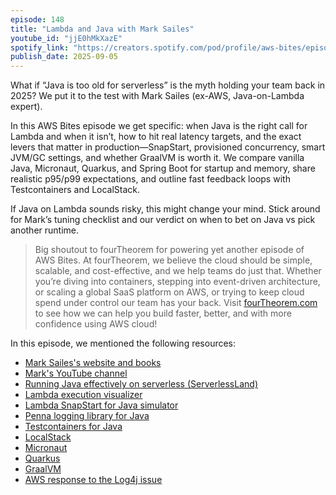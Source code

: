 ```yaml
---
episode: 148
title: "Lambda and Java with Mark Sailes"
youtube_id: "jjE0hMkXazE"
spotify_link: "https://creators.spotify.com/pod/profile/aws-bites/episodes/148--Lambda-and-Java-with-Mark-Sailes-e37obpr"
publish_date: 2025-09-05
---
```


What if “Java is too old for serverless” is the myth holding your team back in 2025? We put it to the test with Mark Sailes (ex-AWS, Java-on-Lambda expert).

In this AWS Bites episode we get specific: when Java is the right call for Lambda and when it isn’t, how to hit real latency targets, and the exact levers that matter in production—SnapStart, provisioned concurrency, smart JVM/GC settings, and whether GraalVM is worth it. We compare vanilla Java, Micronaut, Quarkus, and Spring Boot for startup and memory, share realistic p95/p99 expectations, and outline fast feedback loops with Testcontainers and LocalStack.

If Java on Lambda sounds risky, this might change your mind. Stick around for Mark’s tuning checklist and our verdict on when to bet on Java vs pick another runtime.

> Big shoutout to fourTheorem for powering yet another episode of AWS Bites. At
> fourTheorem, we believe the cloud should be simple, scalable, and
> cost-effective, and we help teams do just that. Whether you’re diving into
> containers, stepping into event-driven architecture, or scaling a global SaaS
> platform on AWS, or trying to keep cloud spend under control our team has your
> back. Visit [fourTheorem.com](https://fourTheorem.com) to see how we can help
> you build faster, better, and with more confidence using AWS cloud!

In this episode, we mentioned the following resources:

- [Mark Sailes's website and books](https://www.sailes.co.uk/books)
- [Mark's YouTube channel](https://youtube.com/@javainthecloud)
- [Running Java effectively on serverless (ServerlessLand)](https://serverlessland.com/content/service/lambda/guides/effectively-running-java-on-serverless/1-introduction)
- [Lambda execution visualizer](https://lambda-sim.sailes.co.uk/)
- [Lambda SnapStart for Java simulator](https://www.sailes.co.uk/learn/lambda-snapstart)
- [Penna logging library for Java](https://github.com/hkupty/penna)
- [Testcontainers for Java](https://java.testcontainers.org/)
- [LocalStack](https://docs.localstack.cloud/aws/)
- [Micronaut](https://micronaut.io/)
- [Quarkus](https://quarkus.io/)
- [GraalVM](https://www.graalvm.org/)
- [AWS response to the Log4j issue](https://aws.amazon.com/security/security-bulletins/AWS-2021-005/)



